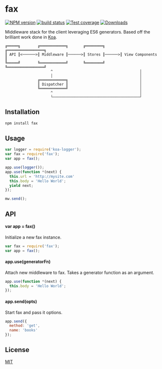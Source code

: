 # fax
[![NPM version][npm-image]][npm-url]
[![build status][travis-image]][travis-url]
[![Test coverage][coveralls-image]][coveralls-url]
[![Downloads][downloads-image]][downloads-url]

Middleware stack for the client leveraging ES6 generators.
Based off the brilliant work done in [Koa](http://koajs.com).
```
╔═════╗        ╔════════════╗       ╔════════╗       ╔═════════════════╗
║ API ║<──────>║ Middleware ║──────>║ Stores ║──────>║ View Components ║
╚═════╝        ╚════════════╝       ╚════════╝       ╚═════════════════╝
                     ^                                        │
                     │                                        │
               ╔════════════╗                                 │
               ║ Dispatcher ║                                 │
               ╚════════════╝                                 │
                     ^                                        │
                     └────────────────────────────────────────┘
```

## Installation
```sh
npm install fax
```

## Usage
```js
var logger = require('koa-logger');
var fax = require('fax');
var app = fax();

app.use(logger());
app.use(function *(next) {
  this.url = 'http://mysite.com'
  this.body = 'Hello World';
  yield next;
});

mw.send();
```

## API
#### var app = fax()
Initialize a new fax instance.
```js
var fax = require('fax');
var app = fax();
```

#### app.use(generatorFn)
Attach new middleware to fax. Takes a generator function as an argument.
```js
app.use(function *(next) {
  this.body = 'Hello World';
});
```

#### app.send(opts)
Start fax and pass it options.
```js
app.send({
  method: 'get',
  name: 'books'
});
```

## License
[MIT](https://tldrlegal.com/license/mit-license)

[npm-image]: https://img.shields.io/npm/v/fax.svg?style=flat-square
[npm-url]: https://npmjs.org/package/fax
[travis-image]: https://img.shields.io/travis/yoshuawuyts/fax.svg?style=flat-square
[travis-url]: https://travis-ci.org/yoshuawuyts/fax
[coveralls-image]: https://img.shields.io/coveralls/yoshuawuyts/fax.svg?style=flat-square
[coveralls-url]: https://coveralls.io/r/yoshuawuyts/fax?branch=master
[downloads-image]: http://img.shields.io/npm/dm/fax.svg?style=flat-square
[downloads-url]: https://npmjs.org/package/fax

